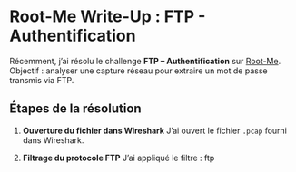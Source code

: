 # Root-Me Write-Up : FTP - Authentification

Récemment, j’ai résolu le challenge **FTP – Authentification** sur [Root-Me](https://www.root-me.org/fr/Challenges/Reseau/FTP-Authentification).  
Objectif : analyser une capture réseau pour extraire un mot de passe transmis via FTP.


## Étapes de la résolution

1. **Ouverture du fichier dans Wireshark**
   J’ai ouvert le fichier `.pcap` fourni dans Wireshark.

2. **Filtrage du protocole FTP**
   J’ai appliqué le filtre : ftp
